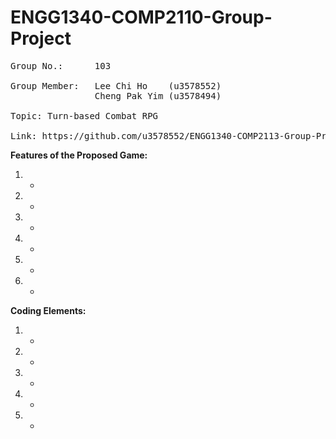 # ENGG1340-COMP2110-Group-Project

<pre>
Group No.:      103

Group Member:   Lee Chi Ho    (u3578552)
                Cheng Pak Yim (u3578494)

Topic: Turn-based Combat RPG

Link: https://github.com/u3578552/ENGG1340-COMP2113-Group-Project
</pre>

**Features of the Proposed Game:**
1. -
2. -
3. -
4. -
5. -
6. -

**Coding Elements:**
1. -
2. -
3. -
4. -
5. -